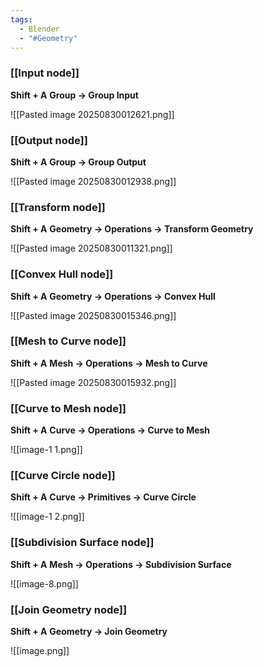 ```yaml
---
tags:
  - Blender
  - "#Geometry"
---
```


### [[Input node]]

**Shift + A**
**Group -> Group Input**

![[Pasted image 20250830012621.png]]




### [[Output node]]

**Shift + A**
**Group -> Group Output**

![[Pasted image 20250830012938.png]]



### [[Transform node]]

**Shift + A**
**Geometry -> Operations -> Transform Geometry**

![[Pasted image 20250830011321.png]]




### [[Convex Hull node]]

**Shift + A**
**Geometry -> Operations -> Convex Hull**

![[Pasted image 20250830015346.png]]



### [[Mesh to Curve node]]

**Shift + A**
**Mesh -> Operations -> Mesh to Curve**

![[Pasted image 20250830015932.png]]



### [[Curve to Mesh node]]

**Shift + A**
**Curve -> Operations -> Curve to Mesh**

![[image-1 1.png]]



### [[Curve Circle node]]

**Shift + A**
**Curve -> Primitives -> Curve Circle**

![[image-1 2.png]]


### [[Subdivision Surface node]]

**Shift + A**
**Mesh -> Operations -> Subdivision Surface**

![[image-8.png]]




### [[Join Geometry node]]

**Shift + A**
**Geometry -> Join Geometry**

![[image.png]]

